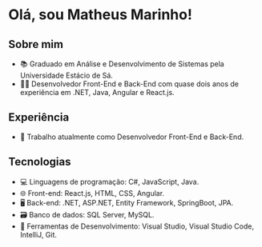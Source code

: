 # Olá, sou Matheus Marinho!

## Sobre mim

- 📚 Graduado em Análise e Desenvolvimento de Sistemas pela Universidade Estácio de Sá.
- 👨‍💻 Desenvolvedor Front-End e Back-End com quase dois anos de experiência em .NET, Java, Angular e React.js.

## Experiência

- 💼 Trabalho atualmente como Desenvolvedor Front-End e Back-End.

## Tecnologias

- 💻 Linguagens de programação: C#, JavaScript, Java.
- 🌐 Front-end: React.js, HTML, CSS, Angular.
- 🖥️ Back-end: .NET, ASP.NET, Entity Framework, SpringBoot, JPA.
- 🗃️ Banco de dados: SQL Server, MySQL.
- 🧰 Ferramentas de Desenvolvimento: Visual Studio, Visual Studio Code, IntelliJ, Git.

